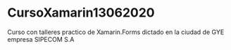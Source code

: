 # CursoXamarin13062020
Curso con talleres practico de Xamarin.Forms dictado en la ciudad de GYE empresa SIPECOM S.A
